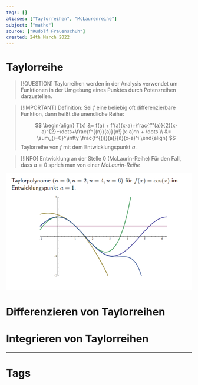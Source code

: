 ```yaml
---
tags: []
aliases: ["Taylorreihen", "McLaurenreihe"]
subject: ["mathe"]
source: ["Rudolf Frauenschuh"]
created: 24th March 2022
---
```


# Taylorreihe

> [!QUESTION] Taylorreihen werden in der Analysis verwendet um Funktionen in der Umgebung eines Punktes durch Potenzreihen darzustellen.

> [!IMPORTANT] Definition: Sei $f$ eine beliebig oft differenzierbare Funktion, dann heißt die unendliche Reihe:
> 
> $$
> \begin{align}
> T(x) &= f(a) + f'(a)(x-a)+\frac{f''(a)}{2}(x-a)^{2}+\dots+\frac{f^{(n)}(a)}{n!}(x-a)^n + \dots \\
> &= \sum_{i=0}^\infty \frac{f^{(i)}(a)}{i!}(x-a)^i
> \end{align}
> $$
> Taylorreihe von $f$ mit dem Entwicklungspunkt $a$.

> [!INFO] Entwicklung an der Stelle 0 (McLaurin-Reihe)
> Für den Fall, dass $a=0$ sprich man von einer *McLaurin-Reihe*

![](assets/Pasted%20image%2020231106142554.png)

# Differenzieren von Taylorreihen

# Integrieren von Taylorreihen

---

# Tags